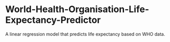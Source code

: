 # World-Health-Organisation-Life-Expectancy-Predictor
A linear regression model that predicts life expectancy based on WHO data.
